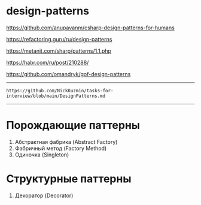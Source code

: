 # design-patterns

https://github.com/anupavanm/csharp-design-patterns-for-humans

https://refactoring.guru/ru/design-patterns

https://metanit.com/sharp/patterns/1.1.php

https://habr.com/ru/post/210288/

https://github.com/omandryk/gof-design-patterns

------------------------------
```
https://github.com/NickKuzmin/tasks-for-interview/blob/main/DesignPatterns.md
```
------------------------------
# Порождающие паттерны
1. Абстрактная фабрика (Abstract Factory)
2. Фабричный метод (Factory Method)
2. Одиночка (Singleton)

# Структурные паттерны
1. Декоратор (Decorator)

